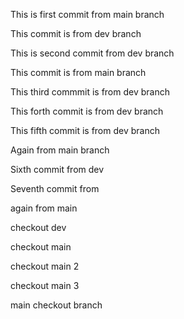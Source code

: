 This is first commit from main branch



This commit is from dev branch




This is second commit from dev branch





This commit is from main branch




This third commmit is from dev branch




This forth commit is from dev branch




This fifth commit is from dev branch





Again from main branch





Sixth commit from dev







Seventh commit from 

again from main






checkout dev






checkout main





checkout main 2






checkout main 3





main checkout branch
